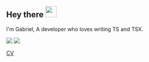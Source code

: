 ## Hey there <img src="https://media.giphy.com/media/hvRJCLFzcasrR4ia7z/giphy.gif" width="30px">
I'm Gabriel, A developer who loves writing TS and TSX.

[<img src="https://img.shields.io/badge/LinkedIn-0077B5?style=for-the-badge&logo=linkedin&logoColor=white" />](https://www.linkedin.com/in/gabrielmlinassi)
[<img src="https://img.shields.io/badge/Medium-12100E?style=for-the-badge&logo=medium&logoColor=white" />](https://medium.com/@gabrielm-linassi)

[CV](https://cv-builder-one-ochre.vercel.app/)
